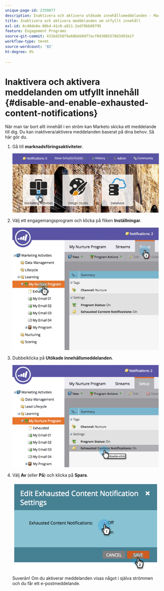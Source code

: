 ```yaml
---
unique-page-id: 2359877
description: Inaktivera och aktivera utökade innehållsmeddelanden - Marketo Docs - produktdokumentation
title: Inaktivera och aktivera meddelanden om utfyllt innehåll
exl-id: 6c40de8e-80bd-41c0-a811-2ed70bb09795
feature: Engagement Programs
source-git-commit: 431bd258f9a68bbb9df7acf043085578d3d91b1f
workflow-type: tm+mt
source-wordcount: '92'
ht-degree: 0%

---
```


# Inaktivera och aktivera meddelanden om utfyllt innehåll {#disable-and-enable-exhausted-content-notifications}

När man tar bort allt innehåll i en ström kan Marketo skicka ett meddelande till dig. Du kan inaktivera/aktivera meddelanden baserat på dina behov. Så här gör du.

1. Gå till **marknadsföringsaktiviteter**.

   ![](assets/login-marketing-activities-1.png)

1. Välj ett engagemangsprogram och klicka på fliken **Inställningar**.

   ![](assets/setuptab.jpg)

1. Dubbelklicka på **Utökade innehållsmeddelanden**.

   ![](assets/image2014-9-15-17-3a28-3a11.png)

1. Välj **Av** (eller **På**) och klicka på **Spara**.

   ![](assets/image2014-9-15-17-3a28-3a15.png)

   Suverän! Om du aktiverar meddelanden visas något i själva strömmen och du får ett e-postmeddelande.
